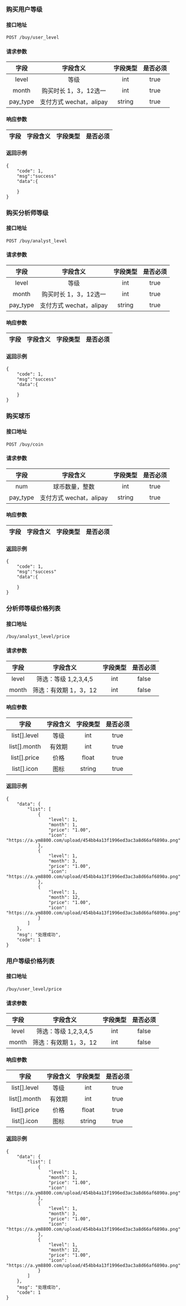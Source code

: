 ### 购买用户等级

#### 接口地址

````
POST /buy/user_level
````

#### 请求参数

| 字段 | 字段含义 | 字段类型 | 是否必须 |
|:----:|:----:|:----:|:----:|
| level | 等级 | int | true |
| month | 购买时长 1，3，12选一 | int | true |
| pay_type | 支付方式 wechat，alipay | string | true |

#### 响应参数

| 字段 | 字段含义 | 字段类型 | 是否必须 |
|:----:|:----:|:----:|:----:|

#### 返回示例
````
{
    "code": 1,
    "msg":"success"
    "data":{

    }
}
````

### 购买分析师等级

#### 接口地址

````
POST /buy/analyst_level
````

#### 请求参数

| 字段 | 字段含义 | 字段类型 | 是否必须 |
|:----:|:----:|:----:|:----:|
| level | 等级 | int | true |
| month | 购买时长 1，3，12选一 | int | true |
| pay_type | 支付方式 wechat，alipay | string | true |

#### 响应参数

| 字段 | 字段含义 | 字段类型 | 是否必须 |
|:----:|:----:|:----:|:----:|

#### 返回示例
````
{
    "code": 1,
    "msg":"success"
    "data":{

    }
}
````


### 购买球币

#### 接口地址

````
POST /buy/coin
````

#### 请求参数

| 字段 | 字段含义 | 字段类型 | 是否必须 |
|:----:|:----:|:----:|:----:|
| num | 球币数量，整数 | int | true |
| pay_type | 支付方式 wechat，alipay | string | true |

#### 响应参数

| 字段 | 字段含义 | 字段类型 | 是否必须 |
|:----:|:----:|:----:|:----:|

#### 返回示例
````
{
    "code": 1,
    "msg":"success"
    "data":{

    }
}
````

### 分析师等级价格列表

#### 接口地址

`/buy/analyst_level/price`

#### 请求参数

| 字段 | 字段含义 | 字段类型 | 是否必须 |
|:----:|:----:|:----:|:----:|
| level | 筛选：等级 1,2,3,4,5 | int | false |
| month | 筛选：有效期 1，3，12 | int | false |

#### 响应参数

| 字段 | 字段含义 | 字段类型 | 是否必须 |
|:----:|:----:|:----:|:----:|
| list[].level | 等级 | int | true |
| list[].month | 有效期 | int | true |
| list[].price | 价格 | float | true |
| list[].icon | 图标 | string | true |

#### 返回示例
````
{
    "data": {
        "list": [
            {
                "level": 1,
                "month": 1,
                "price": "1.00",
                "icon": "https://a.ym8800.com/upload/454bb4a13f1996ed3ac3a8d66af6890a.png"
            },
            {
                "level": 1,
                "month": 3,
                "price": "1.00",
                "icon": "https://a.ym8800.com/upload/454bb4a13f1996ed3ac3a8d66af6890a.png"
            },
            {
                "level": 1,
                "month": 12,
                "price": "1.00",
                "icon": "https://a.ym8800.com/upload/454bb4a13f1996ed3ac3a8d66af6890a.png"
            }
        ]
    },
    "msg": "处理成功",
    "code": 1
}
````

### 用户等级价格列表

#### 接口地址

`/buy/user_level/price`

#### 请求参数

| 字段 | 字段含义 | 字段类型 | 是否必须 |
|:----:|:----:|:----:|:----:|
| level | 筛选：等级 1,2,3,4,5 | int | false |
| month | 筛选：有效期 1，3，12 | int | false |

#### 响应参数

| 字段 | 字段含义 | 字段类型 | 是否必须 |
|:----:|:----:|:----:|:----:|
| list[].level | 等级 | int | true |
| list[].month | 有效期 | int | true |
| list[].price | 价格 | float | true |
| list[].icon | 图标 | string | true |

#### 返回示例
````
{
    "data": {
        "list": [
            {
                "level": 1,
                "month": 1,
                "price": "1.00",
                "icon": "https://a.ym8800.com/upload/454bb4a13f1996ed3ac3a8d66af6890a.png"
            },
            {
                "level": 1,
                "month": 3,
                "price": "1.00",
                "icon": "https://a.ym8800.com/upload/454bb4a13f1996ed3ac3a8d66af6890a.png"
            },
            {
                "level": 1,
                "month": 12,
                "price": "1.00",
                "icon": "https://a.ym8800.com/upload/454bb4a13f1996ed3ac3a8d66af6890a.png"
            }
        ]
    },
    "msg": "处理成功",
    "code": 1
}
````